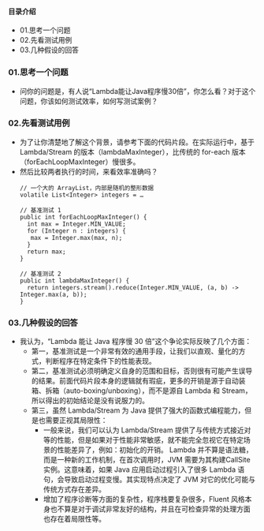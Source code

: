 #### 目录介绍
- 01.思考一个问题
- 02.先看测试用例
- 03.几种假设的回答



### 01.思考一个问题
- 问你的问题是，有人说“Lambda能让Java程序慢30倍”，你怎么看？对于这个问题，你该如何测试效率，如何写测试案例？



### 02.先看测试用例
- 为了让你清楚地了解这个背景，请参考下面的代码片段。在实际运行中，基于 Lambda/Stream 的版本（lambdaMaxInteger），比传统的 for-each 版本（forEachLoopMaxInteger）慢很多。
- 然后比较两者执行的时间，来看效率准确吗？
    ```
    // 一个大的 ArrayList，内部是随机的整形数据
    volatile List<Integer> integers = …
    
    // 基准测试 1
    public int forEachLoopMaxInteger() {
      int max = Integer.MIN_VALUE;
      for (Integer n : integers) {
       max = Integer.max(max, n);
      }
      return max;
    }
    
    // 基准测试 2
    public int lambdaMaxInteger() {
      return integers.stream().reduce(Integer.MIN_VALUE, (a, b) -> Integer.max(a, b));
    }
    ```

### 03.几种假设的回答
- 我认为，“Lambda 能让 Java 程序慢 30 倍”这个争论实际反映了几个方面：
    - 第一，基准测试是一个非常有效的通用手段，让我们以直观、量化的方式，判断程序在特定条件下的性能表现。
    - 第二，基准测试必须明确定义自身的范围和目标，否则很有可能产生误导的结果。前面代码片段本身的逻辑就有瑕疵，更多的开销是源于自动装箱、拆箱（auto-boxing/unboxing），而不是源自 Lambda 和 Stream，所以得出的初始结论是没有说服力的。
    - 第三，虽然 Lambda/Stream 为 Java 提供了强大的函数式编程能力，但是也需要正视其局限性：
        - 一般来说，我们可以认为 Lambda/Stream 提供了与传统方式接近对等的性能，但是如果对于性能非常敏感，就不能完全忽视它在特定场景的性能差异了，例如：初始化的开销。 Lambda 并不算是语法糖，而是一种新的工作机制，在首次调用时，JVM 需要为其构建CallSite实例。这意味着，如果 Java 应用启动过程引入了很多 Lambda 语句，会导致启动过程变慢。其实现特点决定了 JVM 对它的优化可能与传统方式存在差异。
        - 增加了程序诊断等方面的复杂性，程序栈要复杂很多，Fluent 风格本身也不算是对于调试非常友好的结构，并且在可检查异常的处理方面也存在着局限性等。

